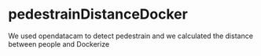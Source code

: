 # pedestrainDistanceDocker
We used opendatacam to detect pedestrain and we calculated the distance between people and Dockerize
